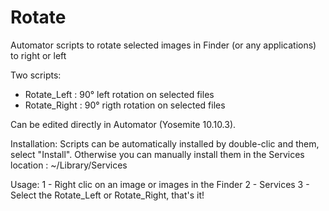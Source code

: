 # Rotate

Automator scripts to rotate selected images in Finder (or any applications) to right or left

Two scripts:
  - Rotate_Left : 90° left rotation on selected files
  - Rotate_Right : 90° rigth rotation on selected files

Can be edited directly in Automator (Yosemite 10.10.3).

Installation:
  Scripts can be automatically installed by double-clic and them, select "Install".
  Otherwise you can manually install them in the Services location : ~/Library/Services
  
Usage:
  1 - Right clic on an image or images in the Finder
  2 - Services
  3 - Select the Rotate_Left or Rotate_Right, that's it!
